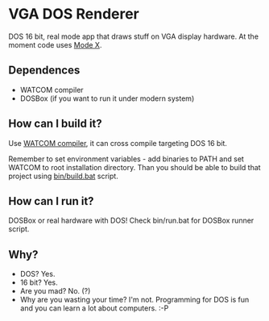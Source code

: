 # VGA DOS Renderer
DOS 16 bit, real mode app that draws stuff on VGA display hardware.
At the moment code uses [Mode X](https://en.wikipedia.org/wiki/Mode_X).

## Dependences
* WATCOM compiler
* DOSBox (if you want to run it under modern system)

## How can I build it?
Use [WATCOM compiler](https://github.com/open-watcom/open-watcom-v2), it can cross compile targeting DOS 16 bit.

Remember to set environment variables - add binaries to PATH and set WATCOM to root installation directory. Than you should be able to build that project using [bin/build.bat](https://github.com/andrzejdus/vga-renderer/blob/master/bin/build.bat) script.

## How can I run it?
DOSBox or real hardware with DOS! Check bin/run.bat for DOSBox runner script.

## Why?
* DOS? Yes.
* 16 bit? Yes.
* Are you mad? No. (?)
* Why are you wasting your time? I'm not. Programming for DOS is fun and you can learn a lot about computers. :-P
